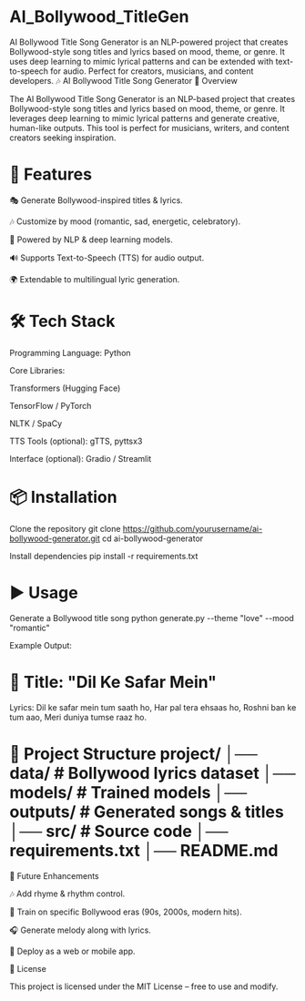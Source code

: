 # AI_Bollywood_TitleGen

AI Bollywood Title Song Generator is an NLP-powered project that creates Bollywood-style song titles and lyrics based on mood, theme, or genre. It uses deep learning to mimic lyrical patterns and can be extended with text-to-speech for audio. Perfect for creators, musicians, and content developers. 🎶 AI Bollywood Title Song Generator 📖 Overview

The AI Bollywood Title Song Generator is an NLP-based project that creates Bollywood-style song titles and lyrics based on mood, theme, or genre. It leverages deep learning to mimic lyrical patterns and generate creative, human-like outputs. This tool is perfect for musicians, writers, and content creators seeking inspiration.

# 🚀 Features

🎭 Generate Bollywood-inspired titles & lyrics.

🎶 Customize by mood (romantic, sad, energetic, celebratory).

🧠 Powered by NLP & deep learning models.

🔊 Supports Text-to-Speech (TTS) for audio output.

🌍 Extendable to multilingual lyric generation.

# 🛠️ Tech Stack

Programming Language: Python

Core Libraries:

Transformers (Hugging Face)

TensorFlow / PyTorch

NLTK / SpaCy

TTS Tools (optional): gTTS, pyttsx3

Interface (optional): Gradio / Streamlit

# 📦 Installation

Clone the repository git clone https://github.com/yourusername/ai-bollywood-generator.git cd ai-bollywood-generator

Install dependencies pip install -r requirements.txt

# ▶️ Usage

Generate a Bollywood title song python generate.py --theme "love" --mood "romantic"

Example Output:

# 🎵 Title: "Dil Ke Safar Mein"

Lyrics: Dil ke safar mein tum saath ho, Har pal tera ehsaas ho, Roshni ban ke tum aao, Meri duniya tumse raaz ho.

# 📂 Project Structure project/ │── data/ # Bollywood lyrics dataset │── models/ # Trained models │── outputs/ # Generated songs & titles │── src/ # Source code │── requirements.txt │── README.md

🔮 Future Enhancements

🎶 Add rhyme & rhythm control.

🎤 Train on specific Bollywood eras (90s, 2000s, modern hits).

🎧 Generate melody along with lyrics.

📱 Deploy as a web or mobile app.

📜 License

This project is licensed under the MIT License – free to use and modify.
